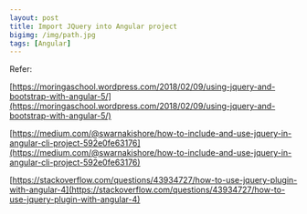```yaml
---
layout: post
title: Import JQuery into Angular project
bigimg: /img/path.jpg
tags: [Angular]
---
```






Refer:

[https://moringaschool.wordpress.com/2018/02/09/using-jquery-and-bootstrap-with-angular-5/](https://moringaschool.wordpress.com/2018/02/09/using-jquery-and-bootstrap-with-angular-5/)

[https://medium.com/@swarnakishore/how-to-include-and-use-jquery-in-angular-cli-project-592e0fe63176](https://medium.com/@swarnakishore/how-to-include-and-use-jquery-in-angular-cli-project-592e0fe63176)

[https://stackoverflow.com/questions/43934727/how-to-use-jquery-plugin-with-angular-4](https://stackoverflow.com/questions/43934727/how-to-use-jquery-plugin-with-angular-4)
